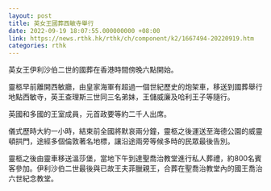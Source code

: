 ```yaml
---
layout: post
title: 英女王國葬西敏寺舉行
date: 2022-09-19 18:07:55.000000000 +08:00
link: https://news.rthk.hk/rthk/ch/component/k2/1667494-20220919.htm
categories: rthk
---
```


英女王伊利沙伯二世的國葬在香港時間傍晚六點開始。

靈柩早前離開西敏廳，由皇家海軍有超過一個世紀歷史的炮架車，移送到國葬舉行地點西敏寺，英王查理斯三世同三名弟妹，王儲威廉及哈利王子等隨行。

英國和多國的王室成員，元首政要等約二千人出席。

儀式歷時大約一小時，結束前全國將默哀兩分鐘，靈柩之後運送至海德公園的威靈頓拱門，途經多個倫敦著名地標，讓沿途兩旁等候多時的民眾最後告別。

靈柩之後由靈車移送溫莎堡，當地下午到達聖喬治教堂進行私人葬禮，約800名賓客參加。伊利沙伯二世最後與已故王夫菲臘親王，合葬在聖喬治教堂內的國王喬治六世紀念教堂。
